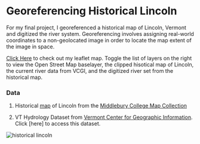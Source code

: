 # Georeferencing Historical Lincoln

For my final project, I georeferenced a historical map of Lincoln, Vermont and digitized the river system. Georeferencing involves assigning real-world coordinates to a non-geolocated image in order to locate the map extent of the image in space.

[Click Here](/finalmap/index.html) to check out my leaflet map. Toggle the list of layers on the right to view the Open Street Map baselayer, the clipped hisotical map of Lincoln, the current river data from VCGI, and the digitized river set from the historical map.

### Data 

1. Historical [map](historicallincolnjpg.jpg) of Lincoln from the [Middlebury College Map Collection](https://archive.org/details/middleburycollegemaps)

2. VT Hydrology Dataset from [Vermont Center for Geographic Information](http://geodata.vermont.gov/). Click [here] to access this dataset. 

![historical lincoln](historicallincolnjpg.jpg) 
